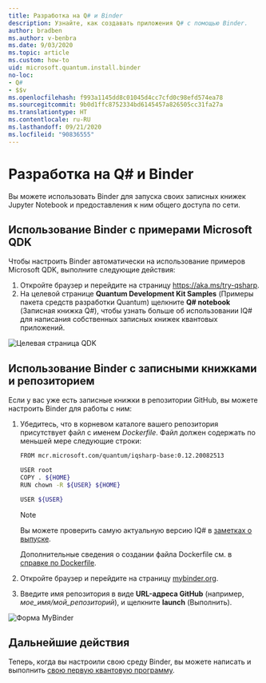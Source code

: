 ```yaml
---
title: Разработка на Q# и Binder
description: Узнайте, как создавать приложения Q# с помощью Binder.
author: bradben
ms.author: v-benbra
ms.date: 9/03/2020
ms.topic: article
ms.custom: how-to
uid: microsoft.quantum.install.binder
no-loc:
- Q#
- $$v
ms.openlocfilehash: f993a1145dd8c01045d4cc7cfd0c98efd574ea78
ms.sourcegitcommit: 9b0d1ffc8752334bd6145457a826505cc31fa27a
ms.translationtype: HT
ms.contentlocale: ru-RU
ms.lasthandoff: 09/21/2020
ms.locfileid: "90836555"
---
```

# <a name="develop-with-no-locq-and-binder"></a>Разработка на Q# и Binder

Вы можете использовать Binder для запуска своих записных книжек Jupyter Notebook и предоставления к ним общего доступа по сети.

## <a name="use-binder-with-the-microsoft-qdk-samples"></a>Использование Binder с примерами Microsoft QDK

Чтобы настроить Binder автоматически на использование примеров Microsoft QDK, выполните следующие действия:

1. Откройте браузер и перейдите на страницу https://aka.ms/try-qsharp.
1. На целевой странице **Quantum Development Kit Samples** (Примеры пакета средств разработки Quantum) щелкните **Q# notebook** (Записная книжка Q#), чтобы узнать больше об использовании IQ# для написания собственных записных книжек квантовых приложений.

![Целевая страница QDK](~/media/binder-install.png)

## <a name="use-binder-with-your-own-notebooks-and-repository"></a>Использование Binder с записными книжками и репозиторием

Если у вас уже есть записные книжки в репозитории GitHub, вы можете настроить Binder для работы с ним:

1. Убедитесь, что в корневом каталоге вашего репозитория присутствует файл с именем *Dockerfile*. Файл должен содержать по меньшей мере следующие строки:

    ```bash
    FROM mcr.microsoft.com/quantum/iqsharp-base:0.12.20082513
    
    USER root
    COPY . ${HOME}
    RUN chown -R ${USER} ${HOME}
    
    USER ${USER}
    ```

    > [!NOTE]
    > Вы можете проверить самую актуальную версию IQ# в [заметках о выпуске](xref:microsoft.quantum.relnotes).

    Дополнительные сведения о создании файла Dockerfile см. в [справке по Dockerfile](https://docs.docker.com/engine/reference/builder/).

2. Откройте браузер и перейдите на страницу [mybinder.org](https://mybinder.org).
3. Введите имя репозитория в виде **URL-адреса GitHub** (например, *мое_имя/мой_репозиторий*), и щелкните **launch** (Выполнить).

![Форма MyBinder](~/media/mybinder.png)
    
## <a name="next-steps"></a>Дальнейшие действия

Теперь, когда вы настроили свою среду Binder, вы можете написать и выполнить [свою первую квантовую программу](xref:microsoft.quantum.quickstarts.qrng).
